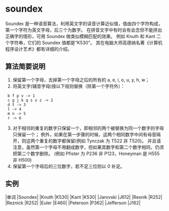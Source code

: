 # soundex

Soundex 是一种语音算法，利用英文字的读音计算近似值，值由四个字符构成，第一个字符为英文字母，后三个为数字。
在拼音文字中有时会有会念但不能拼出正确字的情形，可用 Soundex 做类似模糊匹配的效果。
例如 Knuth 和 Kant 二个字符串，它们的 Soundex 值都是“K530”。
其在电脑大师高德纳名著《计算机程序设计艺术》都有详细的介绍。

## 算法简要说明

1. 保留第一个字母，去掉第一个字母之后的所有的 a, e, i, o, u, y, h, w；
2. 将英文字(辅音字母)按以下规则替换（除第一个字符外）：

```
 b f p v -> 1
 c g j k q s x z -> 2
 d t -> 3
 l -> 4
 m n -> 5
 r -> 6
```

3. 对于相邻的重复的数字只保留一个，即相邻的两个被替换为同一个数字的字母只保留一个；
   例外，如果在第一步骤的时候，这两个相同数字中间有母音隔开，则这两个重复的数字都保留(例如 Tynczak 为 T522 非 T520)。
   并且请注意，虽然第一个字母不用翻成数字，但如果其数字和第二个数字相同，仍须把第二个数字删除。
   (例如 Pfister 为 P236 非 P123，Honeyman 是 H555 非 H500)
4. 保留第一个字母后的三位数字，若不足三位则以 0 补足。

## 实例

|单词 |Soundex|
|Knuth |K530|
|Kant |K530|
|Jarovski |J612|
|Resnik |R252|
|Reznick |R252|
|Euler |E460|
|Peterson |P362|
|Jefferson |J162|
